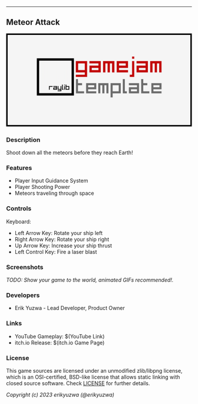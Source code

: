 -----------------------------------

## Meteor Attack

![Meteor Attack](screenshots/screenshot000.png "Meteor Attack")

### Description

Shoot down all the meteors before they reach Earth!

### Features

 - Player Input Guidance System
 - Player Shooting Power
 - Meteors traveling through space

### Controls

Keyboard:
 - Left Arrow Key: Rotate your ship left
 - Right Arrow Key: Rotate your ship right
 - Up Arrow Key: Increase your ship thrust
 - Left Control Key: Fire a laser blast

### Screenshots

_TODO: Show your game to the world, animated GIFs recommended!._

### Developers

 - Erik Yuzwa - Lead Developer, Product Owner

### Links

 - YouTube Gameplay: $(YouTube Link)
 - itch.io Release: $(itch.io Game Page)

### License

This game sources are licensed under an unmodified zlib/libpng license, which is an OSI-certified, BSD-like license that allows static linking with closed source software. Check [LICENSE](LICENSE) for further details.

*Copyright (c) 2023 erikyuzwa (@erikyuzwa)*
